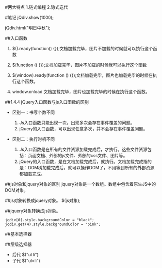 #两大特点
1.链式编程  2.隐式迭代



#笔记
jQdiv.show(1000);

jQdiv.html("明日中秋");



##入口函数
1. $().ready(function() {});文档加载完毕，图片不加载的时候就可以执行这个函数

1. $(function () {});文档加载完毕，图片不加载的时候就可以执行这个函数

1. $(window).ready(function () {});文档加载完毕，图片也加载完毕的时候在执行这个函数。

1. window.onload  文档加载完毕，图片也加载完毕的时候在执行这个函数。



##1.4.4	jQuery入口函数与js入口函数的区别

- 区别一：书写个数不同
	1. Js入口函数只能出现一次，出现多次会存在事件覆盖的问题。
	1. jQuery的入口函数，可以出现任意多次，并不会存在事件覆盖问题。
	
	
- 区别二：执行时机不同
	1. Js入口函数是在所有的文件资源加载完成后，才执行。这些文件资源包括：页面文档、外部的js文件、外部的css文件、图片等。
	1. jQuery的入口函数，是在文档加载完成后，就执行。文档加载完成指的是：DOM树加载完成后，就可以操作DOM了，不用等到所有的外部资源都加载完成。
	
	
	
##js对象和jquery对象的区别
jquery对象是一个数组。数组中包含着原生JS中的DOM对象。	
	
	
	
##js对象转换成jquery对象。     $(js对象);

	
			
##jquery对象转换成js对象。
```
jqdiv[0].style.backgroundColor = "black";
jqdiv.get(4).style.backgroundColor = "pink";
```
	
	
##基本选择器	
	
	
##层级选择器	
- 后代   $("ul li")
- 子代   $("ul>li")
	
	
	
	
	
	
	
	
	
	
	
	
	
	
	
	
	
	
	
	
	
	
